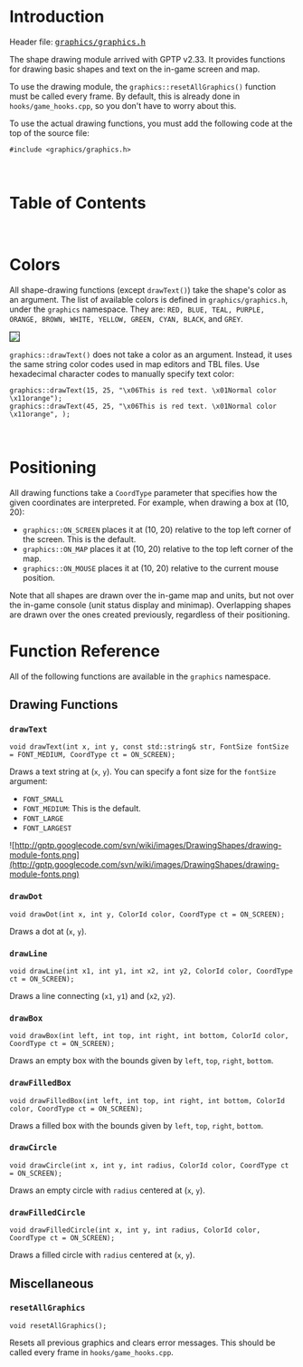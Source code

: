<h1>Introduction</h1>

Header file: <tt><a href='http://code.google.com/p/gptp/source/browse/trunk/GPTP/src/graphics/graphics.h'>graphics/graphics.h</a></tt>

The shape drawing module arrived with GPTP v2.33. It provides functions for drawing basic shapes and text on the in-game screen and map.

To use the drawing module, the `graphics::resetAllGraphics()` function must be called every frame. By default, this is already done in `hooks/game_hooks.cpp`, so you don't have to worry about this.

To use the actual drawing functions, you must add the following code at the top of the source file:

```
#include <graphics/graphics.h>
```
<br />

<h1>Table of Contents</h1>


<br />

# Colors #

All shape-drawing functions (except `drawText()`) take the shape's color as an argument. The list of available colors is defined in `graphics/graphics.h`, under the `graphics` namespace. They are: `RED, BLUE, TEAL, PURPLE, ORANGE, BROWN, WHITE, YELLOW, GREEN, CYAN, BLACK`, and `GREY`.

<img src='http://gptp.googlecode.com/svn/wiki/images/DrawingShapes/drawing-module-colors.png' border='1' />

`graphics::drawText()` does not take a color as an argument. Instead, it uses the same string color codes used in map editors and TBL files. Use hexadecimal character codes to manually specify text color:

```
graphics::drawText(15, 25, "\x06This is red text. \x01Normal color \x11orange");
graphics::drawText(45, 25, "\x06This is red text. \x01Normal color \x11orange", );
```
<br />


# Positioning #

All drawing functions take a `CoordType` parameter that specifies how the given coordinates are interpreted. For example, when drawing a box at (10, 20):

  * `graphics::ON_SCREEN` places it at (10, 20) relative to the top left corner of the screen. This is the default.
  * `graphics::ON_MAP` places it at (10, 20) relative to the top left corner of the map.
  * `graphics::ON_MOUSE` places it at (10, 20) relative to the current mouse position.

Note that all shapes are drawn over the in-game map and units, but not over the in-game console (unit status display and minimap). Overlapping shapes are drawn over the ones created previously, regardless of their positioning.<br />


# Function Reference #

All of the following functions are available in the `graphics` namespace.<br />

## Drawing Functions ##

### `drawText` ###
```
void drawText(int x, int y, const std::string& str, FontSize fontSize = FONT_MEDIUM, CoordType ct = ON_SCREEN);
```

Draws a text string at (`x`, `y`). You can specify a font size for the `fontSize` argument:

  * `FONT_SMALL`
  * `FONT_MEDIUM`: This is the default.
  * `FONT_LARGE`
  * `FONT_LARGEST`

![http://gptp.googlecode.com/svn/wiki/images/DrawingShapes/drawing-module-fonts.png](http://gptp.googlecode.com/svn/wiki/images/DrawingShapes/drawing-module-fonts.png)
<br />

### `drawDot` ###
```
void drawDot(int x, int y, ColorId color, CoordType ct = ON_SCREEN);
```

Draws a dot at (`x`, `y`).<br />

### `drawLine` ###
```
void drawLine(int x1, int y1, int x2, int y2, ColorId color, CoordType ct = ON_SCREEN);
```

Draws a line connecting (`x1`, `y1`) and (`x2`, `y2`).<br />

### `drawBox` ###
```
void drawBox(int left, int top, int right, int bottom, ColorId color, CoordType ct = ON_SCREEN);
```

Draws an empty box with the bounds given by `left`, `top`, `right`, `bottom`.<br />

### `drawFilledBox` ###
```
void drawFilledBox(int left, int top, int right, int bottom, ColorId color, CoordType ct = ON_SCREEN);
```

Draws a filled box with the bounds given by `left`, `top`, `right`, `bottom`.<br />

### `drawCircle` ###
```
void drawCircle(int x, int y, int radius, ColorId color, CoordType ct = ON_SCREEN);
```

Draws an empty circle with `radius` centered at (`x`, `y`).<br />

### `drawFilledCircle` ###
```
void drawFilledCircle(int x, int y, int radius, ColorId color, CoordType ct = ON_SCREEN);
```

Draws a filled circle with `radius` centered at (`x`, `y`).<br />


## Miscellaneous ##

### `resetAllGraphics` ###
```
void resetAllGraphics();
```

Resets all previous graphics and clears error messages. This should be called every frame in `hooks/game_hooks.cpp`.